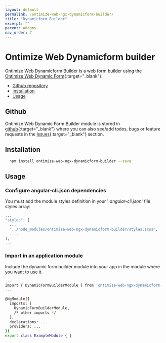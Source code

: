 ```yaml
---
layout: default
permalink: /ontimize-web-ngx-dynamicform-builder/
title: "Dynamicform Builder"
excerpt: ""
parent: Addons
nav_order: 7
---
```


# Ontimize Web Dynamicform builder

Ontimize Web Dynamicform Builder is a web form builder using the [Ontimize Web Dynamic Form](https://github.com/OntimizeWeb/ontimize-web-ngx-dynamicform){:target="_blank"}.

* [Github repository](#github)
* [Installation](#installation)
* [Usage](#usage)

## Github
Ontimize Web Dynamic Form Builder module is stored in [github](https://github.com/OntimizeWeb/ontimize-web-ngx-dynamicform-builder){:target="_blank"} where you can also see/add todos, bugs or feature requests in the [issues](https://github.com/OntimizeWeb/ontimize-web-ngx-dynamicform-builder/issues){:target="_blank"} section.


## Installation

```bash
  npm install ontimize-web-ngx-dynamicform-builder --save
```

## Usage

### Configure angular-cli.json dependencies

You must add the module styles definition in your '*.angular-cli.json*' file styles array:

```bash
...
"styles": [
  ...
  "../node_modules/ontimize-web-ngx-dynamicform-builder/styles.scss",
  ....
],
...
```

### Import in an application module

Include the dynamic form builder module into your app in the module where you want to use it.

```bash
...
import { DynamicFormBuilderModule } from 'ontimize-web-ngx-dynamicform-builder';
...

@NgModule({
  imports: [
    DynamicFormBuilderModule,
    /* other imports */
  ],
  declarations: ...
  providers: ...
})
export class ExampleModule { }
```


